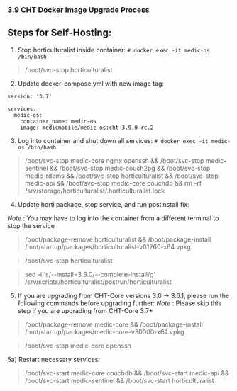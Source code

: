 ### 3.9 CHT Docker Image Upgrade Process

## Steps for Self-Hosting:

1) Stop horticulturalist inside container: 
`# docker exec -it medic-os /bin/bash`
> /boot/svc-stop horticulturalist


2) Update docker-compose.yml with new image tag:
```
version: '3.7'

services:
  medic-os:
    container_name: medic-os
    image: medicmobile/medic-os:cht-3.9.0-rc.2
```

3) Log into container and shut down all services:
`# docker exec -it medic-os /bin/bash`
> /boot/svc-stop medic-core nginx openssh && /boot/svc-stop medic-sentinel && /boot/svc-stop medic-couch2pg && /boot/svc-stop medic-rdbms && /boot/svc-stop horticulturalist && /boot/svc-stop medic-api && /boot/svc-stop medic-core couchdb && rm -rf /srv/storage/horticulturalist/.horticulturalist.lock

4) Update horti package, stop service, and run postinstall fix: 

*Note* : You may have to log into the container from a different terminal to stop the service
> /boot/package-remove horticulturalist && /boot/package-install /mnt/startup/packages/horticulturalist-v01260-x64.vpkg

> /boot/svc-stop horticulturalist

> sed -i 's/--install=3.9.0/--complete-install/g' /srv/scripts/horticulturalist/postrun/horticulturalist

5) If you are upgrading from CHT-Core versions 3.0 -> 3.6.1, please run the following commands before upgrading further: 
*Note* : Please skip this step if you are upgrading from CHT-Core 3.7+
> /boot/package-remove medic-core && /boot/package-install /mnt/startup/packages/medic-core-v30000-x64.vpkg
 
> /boot/svc-stop medic-core openssh

5a) Restart necessary services:
> /boot/svc-start medic-core couchdb && /boot/svc-start medic-api && /boot/svc-start medic-sentinel && /boot/svc-start horticulturalist
